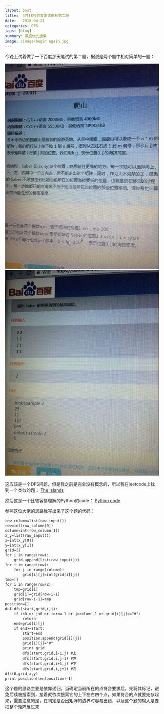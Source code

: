 ```yaml
---
layout: post
title:  4月18号百度笔试编程第二题
date:   2018-04-21 
categories: DFS
tags: [blog]  
summary: 深度优先搜索
image: /image/begin again.jpg
---
```

今晚上试着做了一下百度那天笔试的第二题，据说是两个题中相对简单的一题：

![baidu18.jpg](/image/baidu18.jpg)
![baidu19.jpg](/image/baidu19.jpg)

这应该是一个DFS问题，但是我之前是完全没有概念的，所以我在leetcode上找到一个类似的题：
[The Islands](https://leetcode.com/problems/number-of-islands/description/)

然后这是一个比较容易理解的Python的code：
[Python code](https://leetcode.com/problems/number-of-islands/discuss/56340/Python-Simple-DFS-Solution)

参照这位大佬的思路我写出来了这个题的代码：

	row_column=list(raw_input())
	row=int(row_column[0])
	column=int(row_column[1])
	x_y=list(raw_input())
	x=int(x_y[0])
	y=int(x_y[1])
	grid=[]
	for i in range(row):
    	grid.append(list(raw_input()))
	for i in range(row):
    	for j in range(column):
        	grid[i][j]=int(grid[i][j])
	tmp=[]
	for i in range(row/2):
    	tmp=grid[i]
    	grid[i]=grid[row-i-1]
  		grid[row-i-1]=tmp
	position=[]
	def dfs(start,grid,i,j):
    	if i<0 or j<0 or i>row-1 or j>column-1 or grid[i][j]=="#":
        	return
    	end=grid[i][j]
    	if end>=start:
        	start=end
        	position.append(grid[i][j])
        	grid[i][j]="#"
        	print grid
        	dfs(start,grid,i-1,j) #上
        	dfs(start,grid,i,j-1) #左
        	dfs(start,grid,i+1,j) #下
        	dfs(start,grid,i,j+1) #右
	dfs(0,grid,x,y)
	print position[len(position)-1]

这个题的思路主要是依靠递归，当确定当前所在的点符合要求后，先将其标记，避免后续被搜索到，接着就依次搜索它的上下左右四个点，如果符合的点就要先存起来，需要注意的是，在判定是否出矩阵的边界时容易出错，以及这个题的输入是要把整个矩阵反过来
